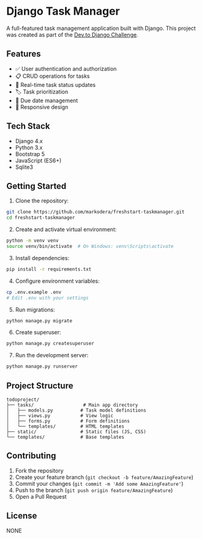 # Django Task Manager

A full-featured task management application built with Django. This project was created as part of the [Dev.to Django Challenge](https://dev.to/).

## Features

- ✅ User authentication and authorization
- 📋 CRUD operations for tasks
- 🔄 Real-time task status updates
- 🏷️ Task prioritization
- 📅 Due date management
- 📱 Responsive design

## Tech Stack

- Django 4.x
- Python 3.x
- Bootstrap 5
- JavaScript (ES6+)
- Sqlite3
## Getting Started

1. Clone the repository:
```bash
git clone https://github.com/markodera/freshstart-taskmanager.git
cd freshstart-taskmanager
```

2. Create and activate virtual environment:
```bash
python -m venv venv
source venv/bin/activate  # On Windows: venv\Scripts\activate
```

3. Install dependencies:
```bash
pip install -r requirements.txt
```

4. Configure environment variables:
```bash
cp .env.example .env
# Edit .env with your settings
```

5. Run migrations:
```bash
python manage.py migrate
```

6. Create superuser:
```bash
python manage.py createsuperuser
```

7. Run the development server:
```bash
python manage.py runserver
```

## Project Structure

```
todoproject/
├── tasks/                  # Main app directory
│   ├── models.py          # Task model definitions
│   ├── views.py           # View logic
│   ├── forms.py           # Form definitions
│   └── templates/         # HTML templates
├── static/                # Static files (JS, CSS)
└── templates/             # Base templates
```

## Contributing

1. Fork the repository
2. Create your feature branch (`git checkout -b feature/AmazingFeature`)
3. Commit your changes (`git commit -m 'Add some AmazingFeature'`)
4. Push to the branch (`git push origin feature/AmazingFeature`)
5. Open a Pull Request

## License


NONE
